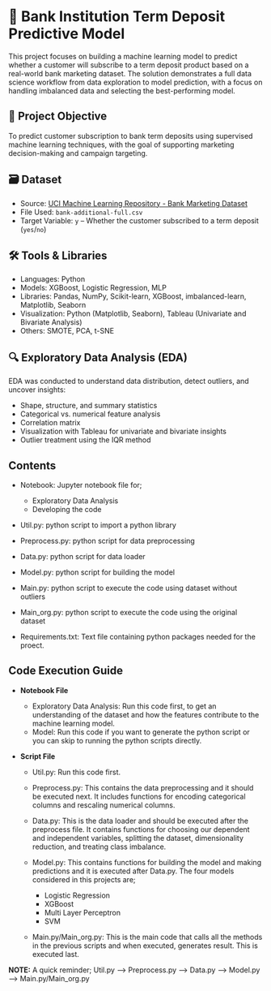 # 🏦 Bank Institution Term Deposit Predictive Model
This project focuses on building a machine learning model to predict whether a customer will subscribe to a term deposit product based on a real-world bank marketing dataset. The solution demonstrates a full data science workflow from data exploration to model prediction, with a focus on handling imbalanced data and selecting the best-performing model.

## 📌 Project Objective
To predict customer subscription to bank term deposits using supervised machine learning techniques, with the goal of supporting marketing decision-making and campaign targeting.

## 🗃️ Dataset
* Source: [UCI Machine Learning Repository - Bank Marketing Dataset](https://archive.ics.uci.edu/dataset/222/bank+marketing)
* File Used: `bank-additional-full.csv`
* Target Variable: `y` – Whether the customer subscribed to a term deposit (`yes`/`no`)

## 🛠 Tools & Libraries
* Languages: Python
* Models: XGBoost, Logistic Regression, MLP
* Libraries: Pandas, NumPy, Scikit-learn, XGBoost, imbalanced-learn, Matplotlib, Seaborn
* Visualization: Python (Matplotlib, Seaborn), Tableau (Univariate and Bivariate Analysis)
* Others: SMOTE, PCA, t-SNE

## 🔍 Exploratory Data Analysis (EDA)
EDA was conducted to understand data distribution, detect outliers, and uncover insights:
* Shape, structure, and summary statistics
* Categorical vs. numerical feature analysis
* Correlation matrix
* Visualization with Tableau for univariate and bivariate insights
* Outlier treatment using the IQR method

## Contents
* Notebook: Jupyter notebook file for;
  * Exploratory Data Analysis
  * Developing the code
  
  
* Util.py: python script to import a python library


* Preprocess.py: python script for data preprocessing


* Data.py: python script for data loader


* Model.py: python script for building the model


* Main.py: python script to execute the code using dataset without outliers


* Main_org.py: python script to execute the code using the original dataset


* Requirements.txt: Text file containing python packages needed for the proect.

## Code Execution Guide
* **Notebook File**
  * Exploratory Data Analysis: Run this code first, to get an understanding of the dataset and how the features contribute to the machine learning model.
  * Model: Run this code if you want to generate the python script or you can skip to running the python scripts directly.
  
  
* **Script File**
  * Util.py: Run this code first.
  
  
  * Preprocess.py: This contains the data preprocessing and it should be executed next. It includes functions for encoding categorical columns and rescaling numerical columns.
  
  
  * Data.py: This is the data loader and should be executed after the preprocess file. It contains functions for choosing our dependent and independent variables, splitting the dataset, dimensionality reduction, and treating class imbalance.
  
  
  * Model.py: This contains functions for building the model and making predictions and it is executed after Data.py. The four models considered in this projects are;
    * Logistic Regression
    * XGBoost
    * Multi Layer Perceptron
    * SVM
    
    
  * Main.py/Main_org.py: This is the main code that calls all the methods in the previous scripts and when executed, generates result. This is executed last.
  
 **NOTE:** A quick reminder; Util.py --> Preprocess.py --> Data.py --> Model.py --> Main.py/Main_org.py
